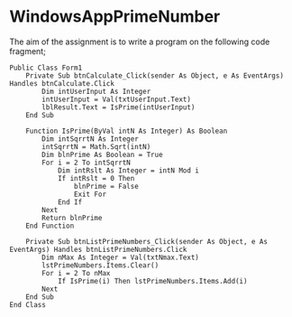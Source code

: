 # WindowsAppPrimeNumber

The aim of the assignment is to write a program on the following code fragment;


	Public Class Form1
    	Private Sub btnCalculate_Click(sender As Object, e As EventArgs) Handles btnCalculate.Click
        	Dim intUserInput As Integer
        	intUserInput = Val(txtUserInput.Text)
        	lblResult.Text = IsPrime(intUserInput)
    	End Sub

		Function IsPrime(ByVal intN As Integer) As Boolean
    	    Dim intSqrrtN As Integer
    	    intSqrrtN = Math.Sqrt(intN)
    	    Dim blnPrime As Boolean = True
       		For i = 2 To intSqrrtN
       	    	Dim intRslt As Integer = intN Mod i
        		If intRslt = 0 Then
                	blnPrime = False
                	Exit For
            	End If
        	Next
        	Return blnPrime
    	End Function

    	Private Sub btnListPrimeNumbers_Click(sender As Object, e As EventArgs) Handles btnListPrimeNumbers.Click
        	Dim nMax As Integer = Val(txtNmax.Text)
        	lstPrimeNumbers.Items.Clear()
        	For i = 2 To nMax
            	If IsPrime(i) Then lstPrimeNumbers.Items.Add(i)
        	Next
    	End Sub
	End Class

